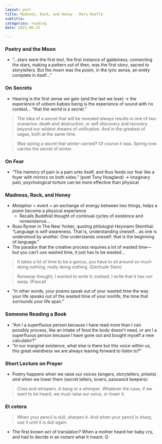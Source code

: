 ```yaml
---
layout: post
title: Madness, Rack, and Honey - Mary Ruefle
subtitle: 
categories: reading
date: 2021-06-21

---
```


### Poetry and the Moon

- “…stars were the first *text*, the first instance of gabbiness; connecting the stars, making a pattern out of then, was the first *story*, sacred to storytellers. But the moon was the *poem*, in the lyric sense, an entity complete in itself…”

### On Secrets

- Hearing is the first sense we gain (and the last we lose) → the experience of unborn babies being is the experience of sound with no context… “that the world is a secret.”

> The idea of a secret that will be revealed always results in one of two scenarios: death and destruction, or self-discovery and recovery beyond our wildest dreams of unification. And in the greatest of sagas, both at the same time.

> Was spring a secret that winter carried? Of course it was. Spring now carries the secret of winter.

### On Fear

- “The memory of pain is a pain unto itself, and thus feeds our fear like a foyer with mirrors on both sides.” (poet Tony Hoagland) → imaginary pain, psychological torture can be more effective than physical

### Madness, Rack, and Honey

- *Metaphor* = event = an exchange of energy between two things, helps a poem become a physical experience
    - Recalls Buddhist thought of continual cycles of existence and nonexistence…
- Russ Rymer in The New Yorker, quoting philologist Heymann Steinthal: “Language is self-awareness. That is, understanding oneself… as one is understood by another. One understands oneself: that is the beginning of language.”
- The paradox that the creative process requires a lot of wasted time— but you can’t *use* wasted time, it just has to be wasted…

> It takes a lot of time to be a genius, you have to sit around so much doing nothing, really doing nothing. (Gertrude Stein)

> Runaway thought, I wanted to write it; instead, I write that it has run away. (Pascal)

- “In other words, your poems speak out of your wasted time the way your life speaks out of the wasted time of your nonlife, the time that surrounds your life span.”

### Someone Reading a Book

- “Am I a superfluous person because I have read more than I can possibly process, like an intake of food the body doesn’t need, or am I a superfluous person because I have gone out and bought myself a new calculator?”
- “In our marginal existence, what else is there but this voice within us, this great weirdness we are always leaning forward to listen to?”

### Short Lecture on Prayer

- Poetry happens when we raise our voices (singers, storytellers, priests) *and* when we lower them (secret tellers, lovers, password keepers):

> Cries and whispers. A bang or a whimper. Whatever the case, if we want to be heard, we must raise our voice, or lower it.

### Et cetera

> When your pencil is dull, sharpen it. And when your pencil is sharp, use it until it is dull again.

- The first known act of translation? When a mother heard her baby cry, and had to decide in an instant what it meant. Q
